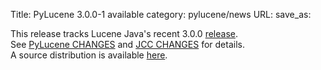 Title: PyLucene 3.0.0-1 available
category: pylucene/news
URL: 
save_as: 

This release tracks Lucene Java's recent 3.0.0 <a href="https://lucene.apache.org/java/docs/index.html#25+November+2009+-+Lucene+Java+3.0.0+available">release</a>.<br/>
See <a href="https://svn.apache.org/repos/asf/lucene/pylucene/tags/pylucene_3_0_0/CHANGES">PyLucene CHANGES</a> and <a href="https://svn.apache.org/repos/asf/lucene/pylucene/tags/pylucene_3_0_0/jcc/CHANGES">JCC CHANGES</a> for details.<br/>
A source distribution is available <a href="https://archive.apache.org/dist/lucene/pylucene/">here</a>.


